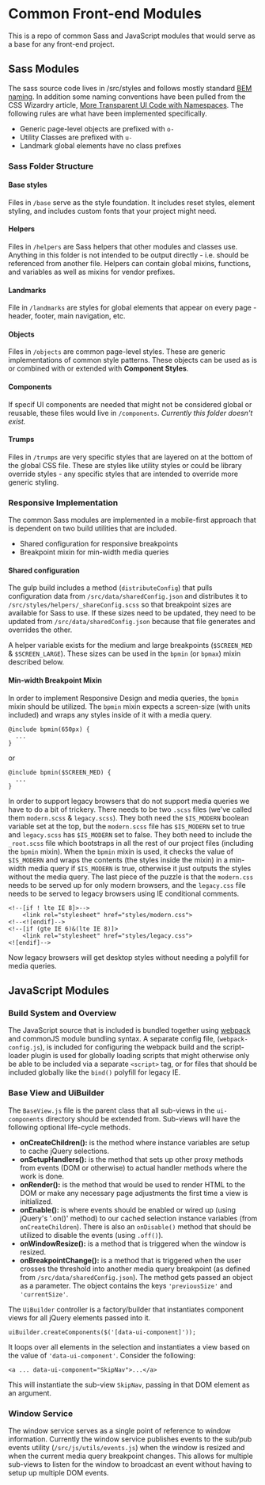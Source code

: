 # Common Front-end Modules

This is a repo of common Sass and JavaScript modules that would serve as a base for any front-end project.

## Sass Modules ##
The sass source code lives in /src/styles and follows mostly standard [BEM naming](https://css-tricks.com/bem-101/). In addition some naming conventions have been pulled from the CSS Wizardry article, [More Transparent UI Code with Namespaces](http://csswizardry.com/2015/03/more-transparent-ui-code-with-namespaces/). The following rules are what have been implemented specifically.

* Generic page-level objects are prefixed with `o-`
* Utility Classes are prefixed with `u-`
* Landmark global elements have no class prefixes

### Sass Folder Structure ###
#### Base styles ####
Files in `/base` serve as the style foundation. It includes reset styles, element styling, and includes custom fonts that your project might need.

#### Helpers ####
Files in `/helpers` are Sass helpers that other modules and classes use. Anything in this folder is not intended to be output directly - i.e. should be referenced from another file. Helpers can contain global mixins, functions, and variables as well as mixins for vendor prefixes.

#### Landmarks ####
File in `/landmarks` are styles for global elements that appear on every page - header, footer, main navigation, etc.

#### Objects ####
Files in `/objects` are common page-level styles. These are generic implementations of common style patterns. These objects can be used as is or combined with or extended with **Component Styles**.

#### Components ####
If specif UI components are needed that might not be considered global or reusable, these files would live in `/components`. _Currently this folder doesn't exist._

#### Trumps ####
Files in `/trumps` are very specific styles that are layered on at the bottom of the global CSS file. These are styles like utility styles or could be library override styles - any specific styles that are intended to override more generic styling.

### Responsive Implementation ###
The common Sass modules are implemented in a mobile-first approach that is dependent on two build utilities that are included.

* Shared configuration for responsive breakpoints
* Breakpoint mixin for min-width media queries

#### Shared configuration ####
The gulp build includes a method (`distributeConfig`) that pulls configuration data from `/src/data/sharedConfig.json` and distributes it to `/src/styles/helpers/_shareConfig.scss` so that breakpoint sizes are available for Sass to use. If these sizes need to be updated, they need to be updated from `/src/data/sharedConfig.json` because that file generates and overrides the other.

A helper variable exists for the medium and large breakpoints (`$SCREEN_MED` & `$SCREEN_LARGE`). These sizes can be used in the `bpmin` (or `bpmax`) mixin described below.

#### Min-width Breakpoint Mixin ####
In order to implement Responsive Design and media queries, the `bpmin` mixin should be utilized. The `bpmin` mixin expects a screen-size (with units included) and wraps any styles inside of it with a media query.

```
@include bpmin(650px) {
  ...
}
```

or

```
@include bpmin($SCREEN_MED) {
  ...
}
```

In order to support legacy browsers that do not support media queries we have to do a bit of trickery. There needs to be two `.scss` files (we've called them `modern.scss` & `legacy.scss`). They both need the `$IS_MODERN` boolean variable set at the top, but the `modern.scss` file has `$IS_MODERN` set to true and `legacy.scss` has `$IS_MODERN` set to false. They both need to include the `_root.scss` file which bootstraps in all the rest of our project files (including the `bpmin` mixin). When the `bpmin` mixin is used, it checks the value of `$IS_MODERN` and wraps the contents (the styles inside the mixin) in a min-width media query if `$IS_MODERN` is true, otherwise it just outputs the styles without the media query. The last piece of the puzzle is that the `modern.css` needs to be served up for only modern browsers, and the `legacy.css` file needs to be served to legacy browsers using IE conditional comments.

````
<!--[if ! lte IE 8]>-->
    <link rel="stylesheet" href="styles/modern.css">
<!--<![endif]-->
<!--[if (gte IE 6)&(lte IE 8)]>
    <link rel="stylesheet" href="styles/legacy.css">
<![endif]-->
````

Now legacy browsers will get desktop styles without needing a polyfill for media queries.

## JavaScript Modules

### Build System and Overview ###
The JavaScript source that is included is bundled together using [webpack](https://webpack.github.io/) and commonJS module bundling syntax. A separate config file, (`webpack-config.js`), is included for configuring the webpack build and the script-loader plugin is used for globally loading scripts that might otherwise only be able to be included via a separate `<script>` tag, or for files that should be included globally like the `bind()` polyfill for legacy IE.

### Base View and UiBuilder ###

The `BaseView.js` file is the parent class that all sub-views in the `ui-components` directory should be extended from. Sub-views will have the following optional life-cycle methods.
* **onCreateChildren():** is the method where instance variables are setup to cache jQuery selections.
* **onSetupHandlers():** is the method that sets up other proxy methods from events (DOM or otherwise) to actual handler methods where the work is done.
* **onRender():** is the method that would be used to render HTML to the DOM or make any necessary page adjustments the first time a view is initialized.
* **onEnable():** is where events should be enabled or wired up (using jQuery's '.on()' method) to our cached selection instance variables (from `onCreateChildren`). There is also an `onDisable()` method that should be utilized to disable the events (using `.off()`).
* **onWindowResize():** is a method that is triggered when the window is resized.
* **onBreakpointChange():** is a method that is triggered when the user crosses the threshold into another media query breakpoint (as defined from `/src/data/sharedConfig.json`). The method gets passed an object as a parameter. The object contains the keys `'previousSize'` and `'currentSize'`.

The `UiBuilder` controller is a factory/builder that instantiates component views for all jQuery elements passed into it.
```
uiBuilder.createComponents($('[data-ui-component]'));
```
It loops over all elements in the selection and instantiates a view based on the value of `'data-ui-component'`. Consider the following:
```
<a ... data-ui-component="SkipNav">...</a>
```
This will instantiate the sub-view `SkipNav`, passing in that DOM element as an argument.


### Window Service ###
The window service serves as a single point of reference to window information. Currently the window service publishes events to the sub/pub events utility (`/src/js/utils/events.js`) when the window is resized and when the current media query breakpoint changes. This allows for multiple sub-views to listen for the window to broadcast an event without having to setup up multiple DOM events.

